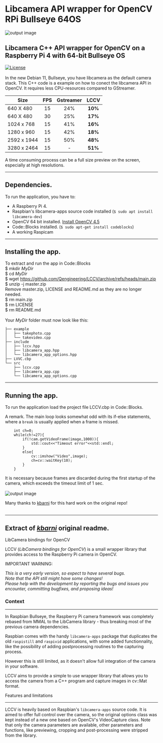 # Libcamera API wrapper for OpenCV RPi Bullseye 64OS
![output image]( https://qengineering.eu/images/CameraWall.webp )<br/>
## Libcamera C++ API wrapper for OpenCV on a Raspberry Pi 4 with 64-bit Bullseye OS
[![License](https://img.shields.io/badge/License-BSD%203--Clause-blue.svg)](https://opensource.org/licenses/BSD-3-Clause)<br/><br/>
In the new Debian 11, Bullseye, you have libcamera as the default camera stack. This C++ code is a example on how to conect the libcamera API in OpenCV. It requires less CPU-resources compared to GStreamer.<br/>

| Size | FPS | Gstreamer | LCCV |
| ---- | :-----:  | :-----:  | :-----:  |
| 640 X 480 | 15 | 24% | **10%** |
| 640 X 480 | 30 | 25% | **17%** |
| 1024 x 768 | 15 | 41% | **16%** |
| 1280 x 960 | 15 | 42% | **18%** |
| 2592 x 1944 | 15 | 50% | **48%** |
| 3280 x 2464 | 15 |  - | **51%** |

A time consuming process can be a full size preview on the screen, especially at high resolutions.

------------

## Dependencies.<br/>
To run the application, you have to:
- A Raspberry Pi 4. 
- Raspbian's libcamera-apps source code installed (```$ sudo apt install libcamera-dev```)
- OpenCV 64 bit installed. [Install OpenCV 4.5](https://qengineering.eu/install-opencv-4.5-on-raspberry-64-os.html) <br/>
- Code::Blocks installed. (```$ sudo apt-get install codeblocks```)
- A working Raspicam

------------

## Installing the app.
To extract and run the app in Code::Blocks <br/>
$ mkdir *MyDir* <br/>
$ cd *MyDir* <br/>
$ wget https://github.com/Qengineering/LCCV/archive/refs/heads/main.zip <br/>
$ unzip -j master.zip <br/>
Remove master.zip, LICENSE and README.md as they are no longer needed. <br/> 
$ rm main.zip <br/>
$ rm LICENSE <br/>
$ rm README.md <br/> <br/>
Your *MyDir* folder must now look like this: <br/> 
```
├── example
│   ├── takephoto.cpp
│   └── takevideo.cpp 
├── include
│   ├── lccv.hpp
│   ├── libcamera_app.hpp
│   └── libcamera_app_options.hpp
├── LVVC.cbp
└── src 
    ├── lccv.cpp
    ├── libcamera_app.cpp 
    └── libcamera_app_options.cpp 
```

------------

## Running the app.
To run the application load the project file LCCV.cbp in Code::Blocks.<br/> 

A remark. The main loop looks somewhat odd with its if-else statements, where a `break` is usually applied when a frame is missed.<br/>
```
    int ch=0;
    while(ch!=27){
        if(!cam.getVideoFrame(image,1000)){
            std::cout<<"Timeout error"<<std::endl;
        }
        else{
            cv::imshow("Video",image);
            ch=cv::waitKey(10);
        }
    }
```
It is necessary because frames are discarded during the first startup of the camera, which exceeds the timeout limit of 1 sec.<br/><br/>
![output image]( https://qengineering.eu/images/LCCVtime.png )<br/>

Many thanks to [kbarni](https://github.com/kbarni) for this hard work on the original repo!<br/><br/>

------------

## Extract of [_kbarni_](https://github.com/kbarni) original readme.

LibCamera bindings for OpenCV

LCCV (*LibCamera bindings for OpenCV*) is a small wrapper library that provides access to the Raspberry Pi camera in OpenCV.

IMPORTANT WARNING: 

*This is a very early version, so expect to have several bugs.*<br/>
*Note that the API still might have some changes!*<br/>
*Please help with the development by reporting the bugs and issues you encounter, committing bugfixes, and proposing ideas!*<br/>

### Context

-------

In Raspbian Bullseye, the Raspberry Pi camera framework was completely rebased from MMAL to the LibCamera library - thus breaking most of the previous camera dependencies.

Raspbian comes with the handy `libcamera-apps` package that duplicates the old `raspistill` and `raspivid` applications, with some added functionnality, like the possibility of adding postprocessing routines to the capturing process.

However this is still limited, as it doesn't allow full integration of the camera in your software.

LCCV aims to provide a simple to use wrapper library that allows you to access the camera from a C++ program and capture images in cv::Mat format.

Features and limitations

------------------------

LCCV is heavily based on Raspbian's `libcamera-apps` source code. It is aimed to offer full control over the camera, so the original options class was kept instead of a new one based on OpenCV's VideoCapture class. Note that only the camera parameters are available, other parameters and functions, like previewing, cropping and post-processing were stripped from the library.
